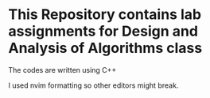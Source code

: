 # This Repository contains lab assignments for Design and Analysis of Algorithms class

The codes are written using C++

I used nvim formatting so other editors might break.


